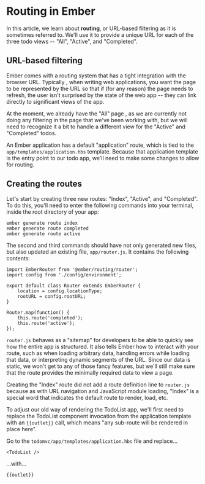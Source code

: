# Routing in Ember

In this article, we learn about **routing**, or URL-based filtering as it is sometimes referred to. We'll use it to provide a unique URL for each of the three todo views -- "All", "Active", and "Completed".

## URL-based filtering

Ember comes with a routing system that has a tight integration with the browser URL. Typically , when writing web applications, you want the page to be represented by the URL so that if (for any reason) the page needs to refresh, the user isn't surprised by the state of the web app -- they can link directly to significant views of the app.

At the moment, we already have the "All" page , as we are currently not doing any filtering in the page that we've been working with, but we will need to recognize it a bit to handle a different view for the "Active" and "Completed" todos.

An Ember application has a default "application" route, which is tied to the `app/templates/application.hbs` template. Because that application template is the entry point to our todo app, we'll need to make some changes to allow for routing.

## Creating the routes

Let's start by creating three new routes: "Index", "Active", and "Completed". To do this, you'll need to enter the following commands into your terminal, inside the root directory of your app:
```
ember generate route index
ember generate route completed
ember generate route active
```
The second and third commands should have not only generated new files, but also updated an existing file, `app/router.js`. It contains the following contents:
```
import EmberRouter from '@ember/routing/router';
import config from './config/environment';

export default class Router extends EmberRouter {
    location = config.locationType;
    rootURL = config.rootURL;
}

Router.map(function() {
    this.route('completed');
    this.route('active');
});
```
`router.js` behaves as a "sitemap" for developers to be able to quickly see how the entire app is structured. It also tells Ember how to interact with your route, such as when loading arbitrary data, handling errors while loading that data, or interpreting dynamic segments of the URL. Since our data is static, we won't get to any of those fancy features, but we'll still make sure that the route provides the minimally required data to view a page.

Creating the "Index" route did not add a route definition line to `router.js` because as with URL navigation and JavaScript module loading, "Index" is a special word that indicates the default route to render, load, etc.

To adjust our old way of rendering the TodoList app, we'll first need to replace the TodoList component invocation from the application template with an `{{outlet}}` call, which means "any sub-route will be rendered in place here".

Go to the `todomvc/app/templates/application.hbs` file and replace...
```
<TodoList />
```
...with...
```
{{outlet}}
```